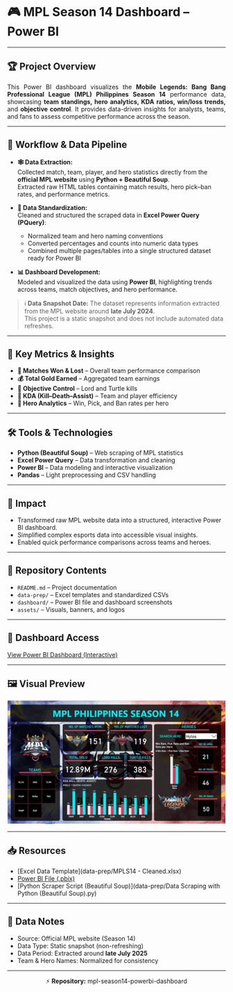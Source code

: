# 🎮 MPL Season 14 Dashboard – Power BI

---

## 🏆 Project Overview
<p align="justify">
This Power BI dashboard visualizes the <b>Mobile Legends: Bang Bang Professional League (MPL) Philippines Season 14</b> performance data, showcasing <b>team standings, hero analytics, KDA ratios, win/loss trends,</b> and <b>objective control</b>. It provides data-driven insights for analysts, teams, and fans to assess competitive performance across the season.
</p>

---

## 🔧 Workflow & Data Pipeline
- **🕸️ Data Extraction:**  
  Collected match, team, player, and hero statistics directly from the <b>official MPL website</b> using <b>Python + Beautiful Soup</b>.  
  Extracted raw HTML tables containing match results, hero pick–ban rates, and performance metrics.

- **🧹 Data Standardization:**  
  Cleaned and structured the scraped data in <b>Excel Power Query (PQuery)</b>:  
  - Normalized team and hero naming conventions  
  - Converted percentages and counts into numeric data types  
  - Combined multiple pages/tables into a single structured dataset ready for Power BI  

- **📊 Dashboard Development:**  
  Modeled and visualized the data using <b>Power BI</b>, highlighting trends across teams, match objectives, and hero performance.

> ℹ️ <b>Data Snapshot Date:</b> The dataset represents information extracted from the MPL website around <b>late July 2024</b>.  
> This project is a static snapshot and does not include automated data refreshes.

---

## 📌 Key Metrics & Insights
- **🏅 Matches Won & Lost** – Overall team performance comparison  
- **💰 Total Gold Earned** – Aggregated team earnings  
- **🐉 Objective Control** – Lord and Turtle kills  
- **🎯 KDA (Kill–Death–Assist)** – Team and player efficiency  
- **🧙 Hero Analytics** – Win, Pick, and Ban rates per hero

---

## 🛠️ Tools & Technologies
- **Python (Beautiful Soup)** – Web scraping of MPL statistics  
- **Excel Power Query** – Data transformation and cleaning  
- **Power BI** – Data modeling and interactive visualization  
- **Pandas** – Light preprocessing and CSV handling  

---

## 🚀 Impact
- Transformed raw MPL website data into a structured, interactive Power BI dashboard.  
- Simplified complex esports data into accessible visual insights.  
- Enabled quick performance comparisons across teams and heroes.

---

## 📁 Repository Contents
- `README.md` – Project documentation  
- `data-prep/` – Excel templates and standardized CSVs  
- `dashboard/` – Power BI file and dashboard screenshots  
- `assets/` – Visuals, banners, and logos  

---

## 🔗 Dashboard Access
[View Power BI Dashboard (Interactive)](https://app.powerbi.com/view?r=eyJrIjoiN2E2ZDU0MGUtMDBmOS00MDFkLWE3NDEtNGIwOWMwOWZhNmUxIiwidCI6IjRkYTk4NTcxLWRjZWEtNDgzOS04ZmIxLTBiZGQ1ZGM5NjlmOSIsImMiOjEwfQ%3D%3D&embedImagePlaceholder=true)

---

## 🖼️ Visual Preview
<p align="center">
  <img src="dashboard/powerbi_dashboard_overview.png" width="750">
</p>

---

## 📥 Resources
- [Excel Data Template](data-prep/MPLS14 - Cleaned.xlsx)  
- [Power BI File (.pbix)](dashboard/MPLS14.pbix)  
- [Python Scraper Script (Beautiful Soup)](data-prep/Data Scraping with Python (Beautiful Soup).py)

---

## 📎 Data Notes
- Source: Official MPL website (Season 14)  
- Data Type: Static snapshot (non-refreshing)  
- Data Period: Extracted around **late July 2025**  
- Team & Hero Names: Normalized for consistency  

---

<p align="center">
  ⚡ <b>Repository:</b> mpl-season14-powerbi-dashboard
</p>
